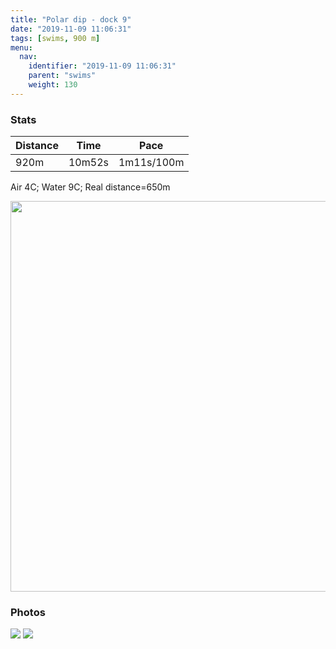 ```yaml
---
title: "Polar dip - dock 9"
date: "2019-11-09 11:06:31"
tags: [swims, 900 m]
menu:
  nav:
    identifier: "2019-11-09 11:06:31"
    parent: "swims"
    weight: 130
---
```


### Stats

| Distance | Time | Pace |
|----------|------|------|
|920m|10m52s|1m11s/100m|

Air 4C; Water 9C; Real distance=650m

<img src='https://maps.googleapis.com/maps/api/staticmap?maptype=terrain&path=enc:mxjeIxg_MlB{CQbAe@MVu@E_A_@a@m@TXeBf@jB\f@x@Oa@Ge@PGfCg@a@h@Jj@c@mCh@K~AZa@bAp@EkAb@Sm@p@c@X`@OAN&key=AIzaSyBPVQ_iynBzLujdhfLzy8Z-5zczbktE55k&size=800x800&scale=2&markers=color:yellow|label:S|53.47223,-2.29517&markers=color:green|label:F|53.47205000000002,-2.2952700000000013' width='625' />

### Photos
<img src='https://dgtzuqphqg23d.cloudfront.net/h0t_P38Xtwd0SavSCJXyW36hnVNQNxWCx73uJmL3h58-576x768.jpg'>

<img src='https://dgtzuqphqg23d.cloudfront.net/V2xUvQmaKN44bMcDWjQPR8b1EFlIfjf_og4vWIOSt3E-576x768.jpg'>
